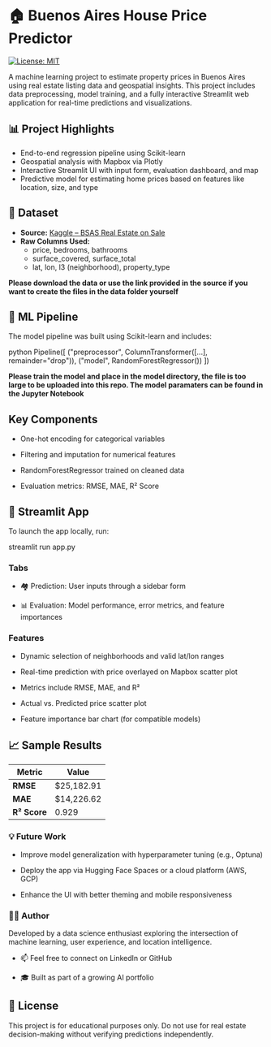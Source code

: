# 🏠 Buenos Aires House Price Predictor

[![License: MIT](https://img.shields.io/badge/License-MIT-yellow.svg)](LICENSE)

A machine learning project to estimate property prices in Buenos Aires using real estate listing data and geospatial insights. This project includes data preprocessing, model training, and a fully interactive Streamlit web application for real-time predictions and visualizations.

## 📊 Project Highlights

- End-to-end regression pipeline using Scikit-learn  
- Geospatial analysis with Mapbox via Plotly  
- Interactive Streamlit UI with input form, evaluation dashboard, and map  
- Predictive model for estimating home prices based on features like location, size, and type  

## 📁 Dataset

- **Source:** [Kaggle – BSAS Real Estate on Sale](https://www.kaggle.com/datasets/alejandromendivil/bsas-realstate-on-sale/data)
- **Raw Columns Used:**
  - price, bedrooms, bathrooms  
  - surface_covered, surface_total  
  - lat, lon, l3 (neighborhood), property_type  

**Please download the data or use the link provided in the source if you want to create the files in the data folder yourself** 

## 🧠 ML Pipeline

The model pipeline was built using Scikit-learn and includes:

python
Pipeline([
    ("preprocessor", ColumnTransformer([...], remainder="drop")),
    ("model", RandomForestRegressor())
])

**Please train the model and place in the model directory, the file is too large to be uploaded into this repo. The model paramaters can be found in the Jupyter Notebook**

## Key Components
  * One-hot encoding for categorical variables

  * Filtering and imputation for numerical features

  * RandomForestRegressor trained on cleaned data

  * Evaluation metrics: RMSE, MAE, R² Score

## 🚀 Streamlit App

To launch the app locally, run:

streamlit run app.py

### Tabs

  * 🏘 Prediction: User inputs through a sidebar form

  * 📊 Evaluation: Model performance, error metrics, and feature importances

### Features

  * Dynamic selection of neighborhoods and valid lat/lon ranges

  * Real-time prediction with price overlayed on Mapbox scatter plot

  * Metrics include RMSE, MAE, and R²

  * Actual vs. Predicted price scatter plot

  * Feature importance bar chart (for compatible models)

## 📈 Sample Results

| Metric       | Value       |
| ------------ | ----------- |
| **RMSE**     | \$25,182.91 |
| **MAE**      | \$14,226.62 |
| **R² Score** | 0.929       |

### 💡 Future Work

  * Improve model generalization with hyperparameter tuning (e.g., Optuna)

  * Deploy the app via Hugging Face Spaces or a cloud platform (AWS, GCP)

  * Enhance the UI with better theming and mobile responsiveness

### 🧑‍💻 Author

Developed by a data science enthusiast exploring the intersection of machine learning, user experience, and location intelligence.

  * 📫 Feel free to connect on LinkedIn or GitHub

  * 🎓 Built as part of a growing AI portfolio

## 📜 License

This project is for educational purposes only. Do not use for real estate decision-making without verifying predictions independently.